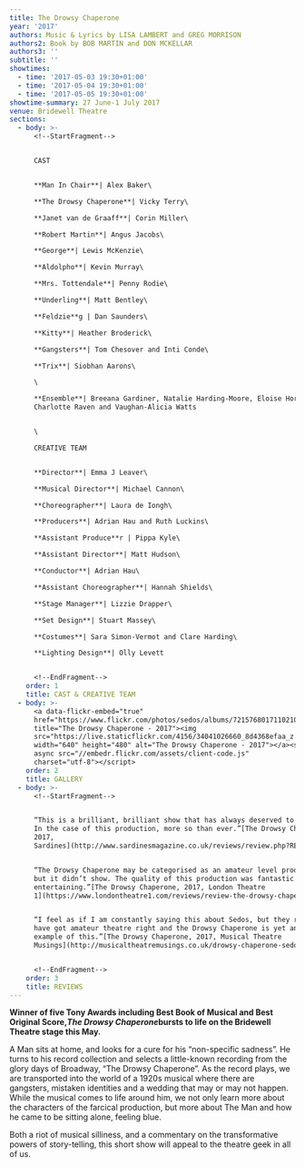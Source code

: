 ```yaml
---
title: The Drowsy Chaperone
year: '2017'
authors: Music & Lyrics by LISA LAMBERT and GREG MORRISON
authors2: Book by BOB MARTIN and DON MCKELLAR
authors3: ''
subtitle: ''
showtimes:
  - time: '2017-05-03 19:30+01:00'
  - time: '2017-05-04 19:30+01:00'
  - time: '2017-05-05 19:30+01:00'
showtime-summary: 27 June-1 July 2017
venue: Bridewell Theatre
sections:
  - body: >-
      <!--StartFragment-->


      CAST


      **Man In Chair**| Alex Baker\

      **The Drowsy Chaperone**| Vicky Terry\

      **Janet van de Graaff**| Corin Miller\

      **Robert Martin**| Angus Jacobs\

      **George**| Lewis McKenzie\

      **Aldolpho**| Kevin Murray\

      **Mrs. Tottendale**| Penny Rodie\

      **Underling**| Matt Bentley\

      **Feldzie**g | Dan Saunders\

      **Kitty**| Heather Broderick\

      **Gangsters**| Tom Chesover and Inti Conde\

      **Trix**| Siobhan Aarons\

      \

      **Ensemble**| Breeana Gardiner, Natalie Harding-Moore, Eloise Horton,
      Charlotte Raven and Vaughan-Alicia Watts


      \

      CREATIVE TEAM


      **Director**| Emma J Leaver\

      **Musical Director**| Michael Cannon\

      **Choreographer**| Laura de Iongh\

      **Producers**| Adrian Hau and Ruth Luckins\

      **Assistant Produce**r | Pippa Kyle\

      **Assistant Director**| Matt Hudson\

      **Conductor**| Adrian Hau\

      **Assistant Choreographer**| Hannah Shields\

      **Stage Manager**| Lizzie Drapper\

      **Set Design**| Stuart Massey\

      **Costumes**| Sara Simon-Vermot and Clare Harding\

      **Lighting Design**| Olly Levett


      <!--EndFragment-->
    order: 1
    title: CAST & CREATIVE TEAM
  - body: >-
      <a data-flickr-embed="true"
      href="https://www.flickr.com/photos/sedos/albums/72157680171102106"
      title="The Drowsy Chaperone - 2017"><img
      src="https://live.staticflickr.com/4156/34041026660_8d4368efaa_z.jpg"
      width="640" height="480" alt="The Drowsy Chaperone - 2017"></a><script
      async src="//embedr.flickr.com/assets/client-code.js"
      charset="utf-8"></script>
    order: 2
    title: GALLERY
  - body: >-
      <!--StartFragment-->


      “This is a brilliant, brilliant show that has always deserved to be seen.
      In the case of this production, more so than ever.”[The Drowsy Chaperone,
      2017,
      Sardines](http://www.sardinesmagazine.co.uk/reviews/review.php?REVIEW-Sedos-The%20Drowsy%20Chaperone&reviewsID=2838)


      “The Drowsy Chaperone may be categorised as an amateur level production,
      but it didn’t show. The quality of this production was fantastic and truly
      entertaining.”[The Drowsy Chaperone, 2017, London Theatre
      1](https://www.londontheatre1.com/reviews/review-the-drowsy-chaperone-bridewell-theatre/)


      “I feel as if I am constantly saying this about Sedos, but they really
      have got amateur theatre right and the Drowsy Chaperone is yet another
      example of this.”[The Drowsy Chaperone, 2017, Musical Theatre
      Musings](http://musicaltheatremusings.co.uk/drowsy-chaperone-sedos)


      <!--EndFragment-->
    order: 3
    title: REVIEWS
---
```

**Winner of five Tony Awards including Best Book of Musical and Best Original Score,*The Drowsy Chaperone*bursts to life on the Bridewell Theatre stage this May.**

A Man sits at home, and looks for a cure for his “non-specific sadness”. He turns to his record collection and selects a little-known recording from the glory days of Broadway, “The Drowsy Chaperone”. As the record plays, we are transported into the world of a 1920s musical where there are gangsters, mistaken identities and a wedding that may or may not happen. While the musical comes to life around him, we not only learn more about the characters of the farcical production, but more about The Man and how he came to be sitting alone, feeling blue.

Both a riot of musical silliness, and a commentary on the transformative powers of story-telling, this short show will appeal to the theatre geek in all of us.
